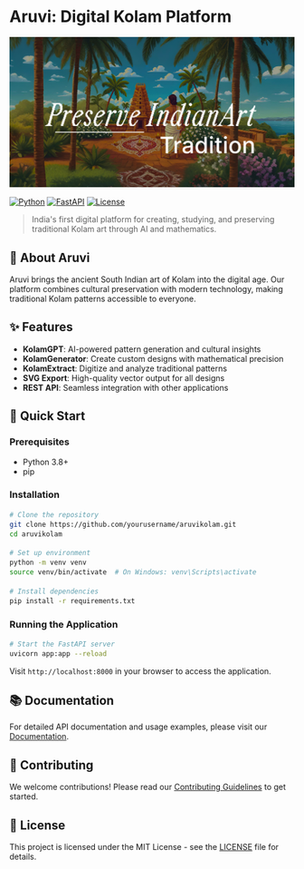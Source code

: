 # Aruvi: Digital Kolam Platform

![Aruvi Logo](./Doodle%20-%2051.png)

[![Python](https://img.shields.io/badge/Python-3.8%2B-blue.svg)](https://www.python.org/downloads/)
[![FastAPI](https://img.shields.io/badge/FastAPI-0.68%2B-009688.svg)](https://fastapi.tiangolo.com/)
[![License](https://img.shields.io/badge/License-MIT-green.svg)](LICENSE)

> India's first digital platform for creating, studying, and preserving traditional Kolam art through AI and mathematics.

## 🌟 About Aruvi

Aruvi brings the ancient South Indian art of Kolam into the digital age. Our platform combines cultural preservation with modern technology, making traditional Kolam patterns accessible to everyone.

## ✨ Features

- **KolamGPT**: AI-powered pattern generation and cultural insights
- **KolamGenerator**: Create custom designs with mathematical precision
- **KolamExtract**: Digitize and analyze traditional patterns
- **SVG Export**: High-quality vector output for all designs
- **REST API**: Seamless integration with other applications

## 🚀 Quick Start

### Prerequisites
- Python 3.8+
- pip

### Installation

```bash
# Clone the repository
git clone https://github.com/yourusername/aruvikolam.git
cd aruvikolam

# Set up environment
python -m venv venv
source venv/bin/activate  # On Windows: venv\Scripts\activate

# Install dependencies
pip install -r requirements.txt
```

### Running the Application

```bash
# Start the FastAPI server
uvicorn app:app --reload
```

Visit `http://localhost:8000` in your browser to access the application.

## 📚 Documentation

For detailed API documentation and usage examples, please visit our [Documentation](docs/).

## 🤝 Contributing

We welcome contributions! Please read our [Contributing Guidelines](CONTRIBUTING.md) to get started.

## 📄 License

This project is licensed under the MIT License - see the [LICENSE](LICENSE) file for details.
